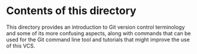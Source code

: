 # Contents of this directory
This directory provides an introduction to Git version control terminology and some of its more confusing aspects, along with commands that can be used for the Git command line tool and tutorials that might improve the use of this VCS.